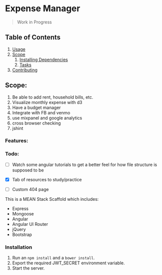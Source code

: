 # Expense Manager

>Work in Progress

## Table of Contents

1. [Usage](#Usage)
1. [Scope](#Scope)
    1. [Installing Dependencies](#installing-dependencies)
    1. [Tasks](#tasks)
1. [Contributing](#contributing)

## Scope:

1. Be able to add rent, household bills, etc.
2. Visualize monthly expense with d3
3. Have a budget manager
4. Integrate with FB and venmo
5. use mixpanel and google analytics
6. cross browser checking
7. jshint

### Features:


### Todo:

- [ ] Watch some angular tutorials to get a better feel for how file structure is supposed to be

- [x] Tab of resources to study/practice

- [ ] Custom 404 page

This is a MEAN Stack Scaffold which includes:

- Express
- Mongoose
- Angular
- Angular UI Router
- jQuery
- Bootstrap


### Installation

1. Run an `npm install` and a `bower install`.
2. Export the required JWT_SECRET environment variable.
3. Start the server.
